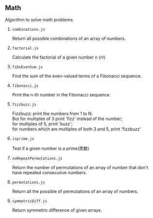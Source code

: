 ## Math

Algorithm to solve math problems.

1. `combinations.js`

   Return all possible combinations of an array of numbers.

1. `factorial.js`

   Calculate the factorial of a given number n (n!)

1. `fiboEvenSum.js`

   Find the sum of the even-valued terms of a Fibonacci sequence.

1. `fibonacci.js`

   Print the n-th number in the Fibonacci sequence.

1. `fizzbuzz.js`

   Fizzbuzz: print the numbers from 1 to N.<br>
   But for multiples of 3 print 'fizz' instead of the number;<br>
   for multiples of 5, print 'buzz';<br>
   for numbers which are multiples of both 3 and 5, print 'fizzbuzz'<br>

1. `isprime.js`

   Test if a given number is a prime(质数)

1. `noRepeatPermutations.js`

   Return the number of permutations of an array of number that don't have repeated consecutive numbers.

1. `permutations.js`

   Return all the possible of permutations of an array of numbers.

1. `symmetricDiff.js`

   Return symmetric difference of given arrays.

